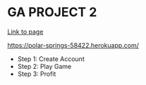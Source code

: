 # GA PROJECT 2

[Link to page]("https://polar-springs-58422.herokuapp.com/")

https://polar-springs-58422.herokuapp.com/

- Step 1: Create Account
- Step 2: Play Game
- Step 3: Profit